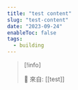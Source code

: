 ```yaml
---
title: "test content"
slug: "test-content"
date: "2023-09-24"
enableToc: false
tags:
  - building
---
```


> [!info]
>
> 🌱 來自: [[test]]

# 